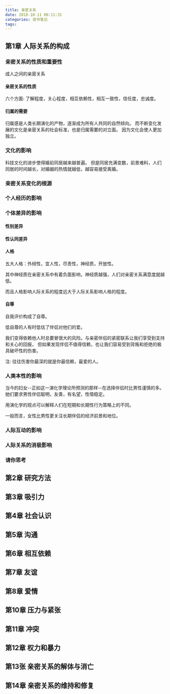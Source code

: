 ```yaml
---
title: 亲密关系
date: 2018-10-11 00:11:31
categories: 读书笔记
tags:
---
```


## 第1章 人际关系的构成

### 亲密关系的性质和重要性
成人之间的亲密关系

#### 亲密关系的性质
六个方面:
了解程度，关心程度，相互依赖性，相互一致性，信任度，忠诚度。

#### 归属的需要
归属感是人类长期演化的产物，逐渐成为所有人共同的自然倾向。
而不断变化发展的文化是亲密关系的社会标准，也是归属需要的对立面。
因为文化会使人更加独立。

### 文化的影响
科技文化的进步使得婚前同居越来越普遍。
但是同居充满变数，前景难料，人们同居的时间越长，对婚姻的热情就越低，越容易接受离婚。

### 亲密关系变化的根源

### 个人经历的影响

### 个体差异的影响

#### 性别差异

#### 性认同差异

#### 人格
五大人格：外倾性，宜人性，尽责性，神经质，开放性。

其中神经质在亲密关系中有着负面影响，神经质越强，人们对亲密关系满意度就越低。

而且人格影响人际关系的程度远大于人际关系影响人格的程度。
#### 自尊
自我评价构成了自尊。

低自尊的人有时低估了伴侣对他们的爱。

我们变得依赖他人时总要冒很大的风险。与亲密伴侣的紧密联系让我们享受到支持和关心的回报，
但如果发现伴侣不值得信赖，也让我们容易受到背叛和拒绝的极具破坏性的伤害。

注: 往往伤害你最深的就是你最信赖，最爱的人。

### 人类本性的影响
当今的妇女--正如这一演化学理论所预测的那样--在选择伴侣时比男性谨慎的多。她们要求男性伴侣聪明，友善，有名望，性情稳定。

用演化学的观点可以解释人们在短期和长期性行为策略上的不同。

一般而言，女性比男性更关注长期伴侣的经济前景和地位。

### 人际互动的影响

### 人际关系的消极影响

### 请你思考

## 第2章 研究方法

## 第3章 吸引力

## 第4章 社会认识

## 第5章 沟通

## 第6章 相互依赖

## 第7章 友谊

## 第8章 爱情

## 第10章 压力与紧张

## 第11章 冲突

## 第12章 权力和暴力

## 第13张 亲密关系的解体与消亡

## 第14章 亲密关系的维持和修复
